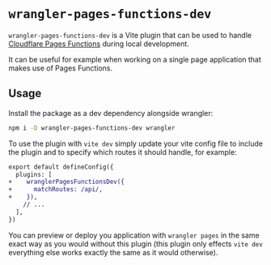 # `wrangler-pages-functions-dev`

`wrangler-pages-functions-dev` is a Vite plugin that can be used to handle [Cloudflare Pages Functions](https://developers.cloudflare.com/pages/functions/) during local development.

It can be useful for example when working on a single page application that makes use of Pages Functions.

## Usage

Install the package as a dev dependency alongside wrangler:
```sh
npm i -D wrangler-pages-functions-dev wrangler
```

To use the plugin with `vite dev` simply update your vite config file to include the plugin and to specify which routes it should handle, for example:

```diff
export default defineConfig({
  plugins: [
+    wranglerPagesFunctionsDev({
+      matchRoutes: /api/,
+    }),
    // ...
  ],
})
```

You can preview or deploy you application with `wrangler pages` in the same exact way as you would without this plugin (this plugin only effects `vite dev` everything else works exactly the same as it would otherwise).
